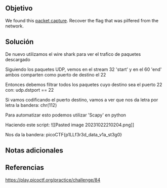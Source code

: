 ## Objetivo
We found this [packet capture](https://jupiter.challenges.picoctf.org/static/b506393b6f9d53b94011df000c534759/capture.pcap). Recover the flag that was pilfered from the network.

## Solución 
De nuevo utilizamos el wire shark para ver el trafico de paquetes descargado

Siguiendo los paquetes UDP, vemos en el stream 32 'start' y en el 60 'end'
ambos comparten como puerto de destino el 22

Entonces debemos filtrar todos los paquetes cuyo destino sea el puerto 22
con:
udp.dstport == 22

Si vamos codificando el puerto destino, vamos a ver que nos da letra por letra la bandera: chr(112) 

Para automatizar esto podemos utilizar 'Scapy' en python

Haciendo este script:
![[Pasted image 20231022210204.png]]

Nos da la bandera:
picoCTF{p1LLf3r3d_data_v1a_st3g0}
## Notas adicionales

## Referencias
https://play.picoctf.org/practice/challenge/84